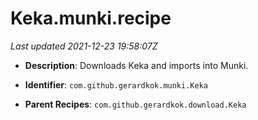 # Keka.munki.recipe

_Last updated 2021-12-23 19:58:07Z_

- **Description**: Downloads Keka and imports into Munki.

- **Identifier**: `com.github.gerardkok.munki.Keka`

- **Parent Recipes**: `com.github.gerardkok.download.Keka`